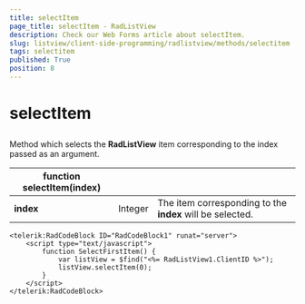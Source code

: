 ```yaml
---
title: selectItem
page_title: selectItem - RadListView
description: Check our Web Forms article about selectItem.
slug: listview/client-side-programming/radlistview/methods/selectitem
tags: selectitem
published: True
position: 8
---
```


# selectItem



## 

Method which selects the **RadListView** item corresponding to the index passed as an argument.


| function selectItem(index) |  |  |
| ------ | ------ | ------ |
| **index** |Integer|The item corresponding to the **index** will be selected.|

````ASP.NET
<telerik:RadCodeBlock ID="RadCodeBlock1" runat="server">
    <script type="text/javascript">
        function SelectFirstItem() {
            var listView = $find("<%= RadListView1.ClientID %>");
            listView.selectItem(0);
        }
    </script>
</telerik:RadCodeBlock>
````


